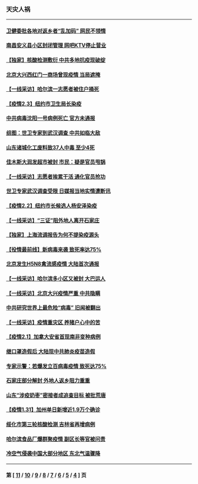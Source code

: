 ### 天灾人祸
---
#### [卫健委批各地对返乡者“乱加码” 网民不领情](../../pages/ncid280/n12732827.md) 
#### [南昌安义县小区封闭管理 网吧KTV停止营业](../../pages/ncid280/n12731760.md) 
#### [【独家】核酸检测敷衍 中共多地抗疫现破绽](../../pages/ncid280/n12730799.md) 
#### [北京大兴西红门一商场曾现疫情 当局遮掩](../../pages/ncid280/n12731268.md) 
#### [【一线采访】哈尔滨一志愿者被住户捅死](../../pages/ncid280/n12730488.md) 
#### [【疫情2.3】纽约市卫生局长染疫](../../pages/ncid280/n12730176.md) 
#### [中共病毒沈阳一号病例死亡 官方未通报](../../pages/ncid280/n12730332.md) 
#### [组图：世卫专家到武汉调查 中共如临大敌](../../pages/ncid280/n12729337.md) 
#### [山东诸城化工废料致37人中毒 至少4死](../../pages/ncid280/n12729619.md) 
#### [佳木斯大润发超市被封 市民：疑是官员甩锅](../../pages/ncid280/n12729138.md) 
#### [【一线采访】志愿者挨累干活 通化官员抢功](../../pages/ncid280/n12728866.md) 
#### [世卫专家武汉调查受限 日媒报当地实情遭断讯](../../pages/ncid280/n12728650.md) 
#### [【疫情2.2】纽约市长候选人杨安泽染疫](../../pages/ncid280/n12727781.md) 
#### [【一线采访】“三证”阻外地人离开石家庄](../../pages/ncid280/n12728024.md) 
#### [【独家】上海流调报告为何不提染疫源头](../../pages/ncid280/n12726461.md) 
#### [【役情最前线】新病毒来袭 致死率达75%](../../pages/ncid280/n12726540.md) 
#### [北京发生H5N8禽流感疫情 大陆首次通报](../../pages/ncid280/n12726482.md) 
#### [【一线采访】哈尔滨多小区又被封 大巴运人](../../pages/ncid280/n12726496.md) 
#### [【一线采访】北京大兴疫情严重 中共隐瞒](../../pages/ncid280/n12726350.md) 
#### [中共研究世界上最危险“病毒” 旧闻被翻出](../../pages/ncid280/n12726194.md) 
#### [【一线采访】疫情重灾区 养猪户心中的苦](../../pages/ncid280/n12725997.md) 
#### [【疫情2.1】加拿大安省首现南非变种病例](../../pages/ncid280/n12725403.md) 
#### [继口罩造假后 大陆现中共肺炎疫苗造假](../../pages/ncid280/n12725035.md) 
#### [专家示警：若爆发立百病毒疫情 致死达75%](../../pages/ncid280/n12724229.md) 
#### [石家庄部分解封 外地人返乡阻力重重](../../pages/ncid280/n12724244.md) 
#### [山东“涉疫奶枣”密接者成追查目标 被批荒唐](../../pages/ncid280/n12723877.md) 
#### [【疫情1.31】加州单日新增近1.9万个确诊](../../pages/ncid280/n12723682.md) 
#### [绥化市第三轮核酸检测 吉林省再增病例](../../pages/ncid280/n12723742.md) 
#### [哈尔滨食品厂爆群聚疫情 副区长等官被问责](../../pages/ncid280/n12723747.md) 
#### [冷空气侵袭中国大部分地区 东北气温骤降](../../pages/ncid280/n12723691.md) 

---
#### 第 [ [11](./11.md) / [10](./10.md) / [9](./9.md) / [8](./8.md) / [7](./7.md) / [6](./6.md) / [5](./5.md) / [4](./4.md) ] 页
